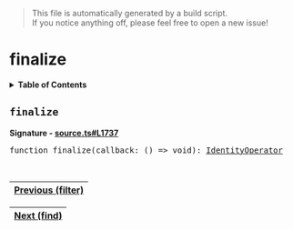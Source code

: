 > This file is automatically generated by a build script.<br>If you notice anything off, please feel free to open a new issue!

# finalize

<details><summary><b>Table of Contents</b></summary>

1. [<code>finalize</code>](#finalize)</details>

## <a name="finalize"></a><code>finalize</code>

<b>Signature - [source.ts#L1737](..\/..\/packages\/core\/src\/source.ts#L1737)</b>

<pre>function finalize(callback: () =&gt; void): <a href="001-IdentityOperator.md#IdentityOperator">IdentityOperator</a></pre><br>

| [Previous \(filter\)](026-filter.md#readme) |
| --- |

<div align="right">

| [Next \(find\)](028-find.md#readme) |
| --- |
</div>
